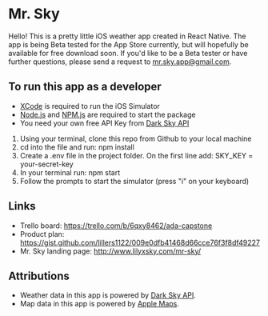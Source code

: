 # Mr. Sky

Hello! This is a pretty little iOS weather app created in React Native. The app is being Beta tested for the App Store currently, but will hopefully be available for free download soon. If you'd like to be a Beta tester or have further questions, please send a request to mr.sky.app@gmail.com.

## To run this app as a developer

* [XCode](https://itunes.apple.com/us/app/xcode/id497799835?mt=12) is required to run the iOS Simulator
* [Node.js](https://nodejs.org/en/) and [NPM.js](https://www.npmjs.com/get-npm) are required to start the package
* You need your own free API Key from [Dark Sky API](https://darksky.net/dev)

1. Using your terminal, clone this repo from Github to your local machine
2. cd into the file and run: npm install
3. Create a .env file in the project folder. On the first line add: SKY_KEY = your-secret-key
4. In your terminal run: npm start
5. Follow the prompts to start the simulator (press "i" on your keyboard)

## Links

* Trello board: https://trello.com/b/6qxy8462/ada-capstone
* Product plan: https://gist.github.com/lillers1122/009e0dfb41468d66cce76f3f8df49227
* Mr. Sky landing page: http://www.lilyxsky.com/mr-sky/

## Attributions
* Weather data in this app is powered by [Dark Sky API](https://darksky.net/poweredby/).
* Map data in this app is powered by [Apple Maps](https://developer.apple.com/maps/).
